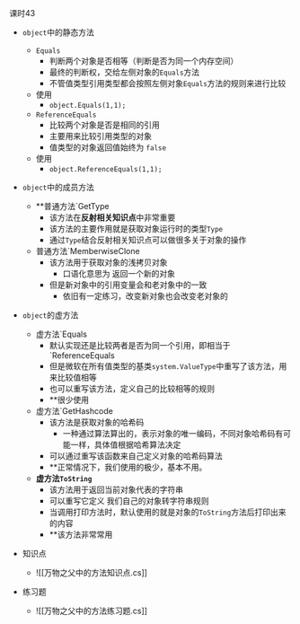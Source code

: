 
课时43

- `object`中的静态方法
	- `Equals`
		- 判断两个对象是否相等（判断是否为同一个内存空间）
		- 最终的判断权，交给左侧对象的`Equals`方法
		- 不管值类型引用类型都会按照左侧对象`Equals`方法的规则来进行比较
	- 使用
		- `object.Equals(1,1);`
	- `ReferenceEquals`
		- 比较两个对象是否是相同的引用
		- 主要用来比较引用类型的对象
		- 值类型的对象返回值始终为 `false`
	- 使用
		- `object.ReferenceEquals(1,1);`
- `object`中的成员方法
	- **普通方法`GetType
		- 该方法在**反射相关知识点**中非常重要
		- 该方法的主要作用就是获取对象运行时的类型`Type`
		- 通过`Type`结合反射相关知识点可以做很多关于对象的操作
	- 普通方法`MemberwiseClone
		- 该方法用于获取对象的浅拷贝对象
			- 口语化意思为 返回一个新的对象
		- 但是新对象中的引用变量会和老对象中的一致
			- 依旧有一定练习，改变新对象也会改变老对象的
- `object`的虚方法
	- 虚方法`Equals
		- 默认实现还是比较两者是否为同一个引用，即相当于`ReferenceEquals
		- 但是微软在所有值类型的基类`system.ValueType`中重写了该方法，用来比较值相等
		- 也可以重写该方法，定义自己的比较相等的规则
		- **很少使用
	- 虚方法`GetHashcode
		- 该方法是获取对象的哈希码
			- 一种通过算法算出的，表示对象的唯一编码，不同对象哈希码有可能一样，具体值根据哈希算法决定
		- 可以通过重写该函数来自己定义对象的哈希码算法
		- **正常情况下，我们使用的极少，基本不用。
	- **虚方法`ToString`**
		- 该方法用于返回当前对象代表的字符串
		- 可以重写它定义 我们自己的对象转字符串规则
		- 当调用打印方法时，默认使用的就是对象的`ToString`方法后打印出来的内容
		- **该方法非常常用

- 知识点
	- ![[万物之父中的方法知识点.cs]]

- 练习题
	- ![[万物之父中的方法练习题.cs]]